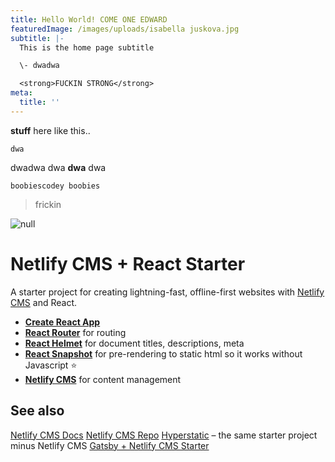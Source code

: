 ```yaml
---
title: Hello World! COME ONE EDWARD
featuredImage: /images/uploads/isabella juskova.jpg
subtitle: |-
  This is the home page subtitle

  \- dwadwa

  <strong>FUCKIN STRONG</strong>
meta:
  title: ''
---
```

<p><strong>stuff</strong> here like this..</p>




`dwa`

dwadwa dwa **dwa** dwa

```
boobiescodey boobies
```

> frickin 



![null](/images/uploads/img_2486.jpg)

# Netlify CMS + React Starter

A starter project for creating lightning-fast, offline-first websites with [Netlify CMS](https://netlifycms.org) and React.

* **[Create React App](https://github.com/facebookincubator/create-react-app)**
* **[React Router](https://github.com/ReactTraining/react-router)** for routing
* **[React Helmet](https://github.com/nfl/react-helmet)** for document titles, descriptions, meta
* **[React Snapshot](https://github.com/geelen/react-snapshot)** for pre-rendering to static html so it works without Javascript ⭐️
* **[Netlify CMS](https://github.com/netlify/netlify-cms)** for content management

## See also

[Netlify CMS Docs](https://www.netlifycms.org/docs/)
[Netlify CMS Repo](https://github.com/netlify/netlify-cms)
[Hyperstatic](https://github.com/Jinksi/hyperstatic) – the same starter project minus Netlify CMS
[Gatsby + Netlify CMS Starter](https://github.com/AustinGreen/gatsby-starter-netlify-cms)
